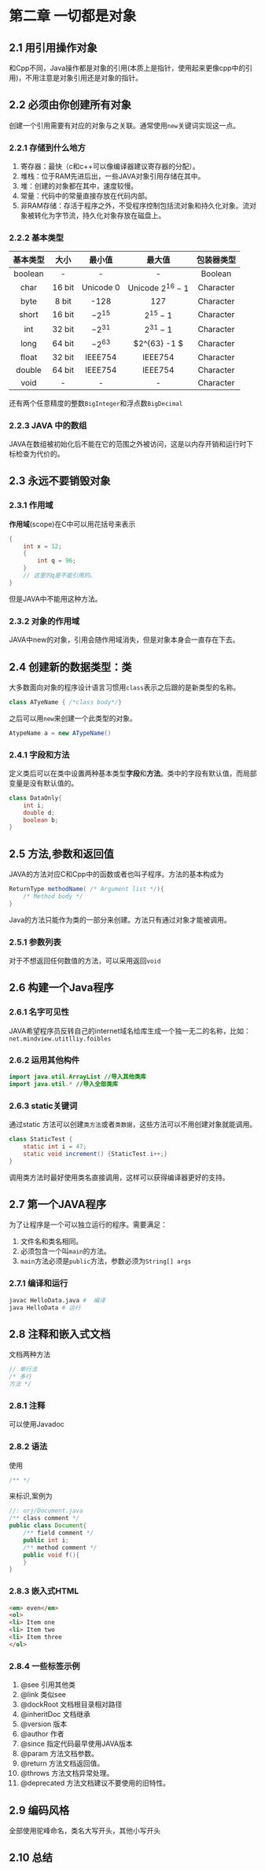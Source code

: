 #  第二章 一切都是对象

## 2.1 用引用操作对象
和Cpp不同，Java操作都是对象的引用(本质上是指针，使用起来更像cpp中的引用)，不用注意是对象引用还是对象的指针。

## 2.2 必须由你创建所有对象
创建一个引用需要有对应的对象与之关联。通常使用`new`关键词实现这一点。

### 2.2.1 存储到什么地方

1. 寄存器：最快（c和c++可以像编译器建议寄存器的分配）。
2. 堆栈：位于RAM先进后出，一些JAVA对象引用存储在其中。
3. 堆：创建的对象都在其中，速度较慢。
4. 常量：代码中的常量直接存放在代码内部。
5. 非RAM存储：存活于程序之外，不受程序控制包括流对象和持久化对象。流对象被转化为字节流，持久化对象存放在磁盘上。

### 2.2.2 基本类型 

| 基本类型| 大小 | 最小值 | 最大值 |  包装器类型 |
|:--:|:--:|:--:|:--:|:--:|
|boolean| - | - | - | Boolean|
|char| 16 bit | Unicode 0 | Unicode $2^{16} - 1$ | Character |
|byte| 8 bit | -128 | 127 | Character |
|short| 16 bit | $-2^{15}$ |$2^{15}-1$ | Character |
|int| 32 bit | $-2^{31}$| $2^{31}-1$| Character |
|long| 64 bit |$-2^{63}$|$2^{63} -1 $ | Character |
|float| 32 bit | IEEE754 | IEEE754 | Character |
|double| 64 bit | IEEE754 | IEEE754 | Character |
|void| - | - | - | Character |

还有两个任意精度的整数`BigInteger`和浮点数`BigDecimal`

### 2.2.3 JAVA 中的数组

JAVA在数组被初始化后不能在它的范围之外被访问，这是以内存开销和运行时下标检查为代价的。

## 2.3 永远不要销毁对象

### 2.3.1 作用域
**作用域**(scope)在C中可以用花括号来表示
```c
{
    int x = 12;
    {
        int q = 96;
    }
    // 这里的q是不能引用的。
}
```
但是JAVA中不能用这种方法。

### 2.3.2 对象的作用域

JAVA中new的对象，引用会随作用域消失，但是对象本身会一直存在下去。

## 2.4 创建新的数据类型：类

大多数面向对象的程序设计语言习惯用`class`表示之后跟的是新类型的名称。

```java
class ATyeName { /*class body*/}
```

之后可以用`new`来创建一个此类型的对象。
```java
AtypeName a = new ATypeName()
```

### 2.4.1 字段和方法

定义类后可以在类中设置两种基本类型**字段**和**方法**。类中的字段有默认值，而局部变量是没有默认值的。
```java
class DataOnly{
    int i;
    double d;
    boolean b;
}
```

## 2.5 方法,参数和返回值

JAVA的方法对应C和Cpp中的函数或者也叫子程序。方法的基本构成为
```java
ReturnType methodName( /* Argument list */){
    /* Method body */
}
```

Java的方法只能作为类的一部分来创建。方法只有通过对象才能被调用。

### 2.5.1 参数列表
对于不想返回任何数值的方法，可以采用返回`void`

## 2.6 构建一个Java程序
### 2.6.1 名字可见性
JAVA希望程序员反转自己的internet域名给库生成一个独一无二的名称，比如：`net.mindview.utitlliy.foibles`

### 2.6.2 运用其他构件
```java
import java.util.ArrayList //导入其他类库
import java.util.* //导入全部类库
```

### 2.6.3 static关键词
通过static 方法可以创建`类方法`或者`类数据`，这些方法可以不用创建对象就能调用。
```java
class StaticTest {
    static int i = 47;
    static void increment() {StaticTest.i++;}
}
```

调用类方法时最好使用类名直接调用，这样可以获得编译器更好的支持。

## 2.7 第一个JAVA程序
为了让程序是一个可以独立运行的程序。需要满足：
1. 文件名和类名相同。
2. 必须包含一个叫`main`的方法。
3. `main`方法必须是`public`方法，参数必须为`String[] args`

### 2.7.1 编译和运行
```bash
javac HelloData.java #  编译
java HelloData # 运行
```

## 2.8 注释和嵌入式文档

文档两种方法
```java
// 单行法
/* 多行
方法 */
```

### 2.8.1 注释
可以使用Javadoc

### 2.8.2 语法
使用
```java
/** */
```
来标识,案例为
```java
//: orj/Document.java
/** class comment */
public class Document{
    /** field comment */
    public int i;
    /** method comment */
    public void f(){
    }
}
```

### 2.8.3 嵌入式HTML
```html
<em> even</em>
<ol>
<li> Item one
<li> Item two
<li> Item three 
</ol>
```

### 2.8.4 一些标签示例

1. @see 引用其他类
2. @link 类似see
3. @dockRoot 文档根目录相对路径
3. @inheritDoc 文档继承
4. @version 版本
6. @author 作者
7. @since 指定代码最早使用JAVA版本
8. @param 方法文档参数。
9. @return 方法文档返回值。
10. @throws 方法文档异常处理。
11. @deprecated 方法文档建议不要使用的旧特性。

## 2.9 编码风格
全部使用驼峰命名，类名大写开头，其他小写开头

## 2.10 总结


